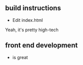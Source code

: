 ## build instructions

* Edit index.html

Yeah, it's pretty high-tech

## front end development

* is great

